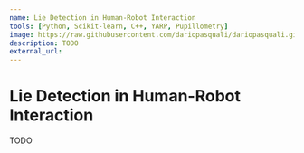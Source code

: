 ```yaml
---
name: Lie Detection in Human-Robot Interaction
tools: [Python, Scikit-learn, C++, YARP, Pupillometry]
image: https://raw.githubusercontent.com/dariopasquali/dariopasquali.github.io/portfolYOU/assets/ld_valeria.png
description: TODO
external_url: 
---
```


# Lie Detection in Human-Robot Interaction

TODO